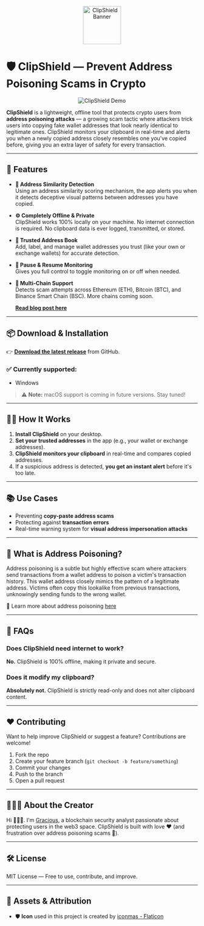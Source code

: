 <p align="center">
  <img src="https://github.com/user-attachments/assets/76f26cdc-b9b3-481c-b39d-8e03bfd1ba95" alt="ClipShield Banner" width="100"/>
</p>

# 🛡️ ClipShield — Prevent Address Poisoning Scams in Crypto

<p align="center">
  <img src="https://github.com/user-attachments/assets/414357bb-eb83-4fbb-8b33-e66539d5f4ac" alt="ClipShield Demo" />
</p>

**ClipShield** is a lightweight, offline tool that protects crypto users from **address poisoning attacks** — a growing scam tactic where attackers trick users into copying fake wallet addresses that look nearly identical to legitimate ones. ClipShield monitors your clipboard in real-time and alerts you when a newly copied address closely resembles one you've copied before, giving you an extra layer of safety for every transaction.

---

## 🚀 Features

- **🧠 Address Similarity Detection**  
  Using an address similarity scoring mechanism, the app alerts you when it detects deceptive visual patterns between addresses you have copied.

- **⚙️ Completely Offline & Private**  
  ClipShield works 100% locally on your machine. No internet connection is required. No clipboard data is ever logged, transmitted, or stored.

- **🧾 Trusted Address Book**  
  Add, label, and manage wallet addresses you trust (like your own or exchange wallets) for accurate detection.

- **🔁 Pause & Resume Monitoring**  
  Gives you full control to toggle monitoring on or off when needed.

- **🔗 Multi-Chain Support**  
  Detects scam attempts across Ethereum (ETH), Bitcoin (BTC), and Binance Smart Chain (BSC). More chains coming soon.

  **[Read blog post here](https://medium.com/@gracious09/protect-your-funds-from-address-poisoning-scams-with-clipshield-68d7a4669528)**

---

## 📦 Download & Installation

👉 **[Download the latest release](https://github.com/Greyshaws/ClipShield/releases/latest)** from GitHub.

### ✅ Currently supported:
- Windows

> ⚠️ **Note:** macOS support is coming in future versions. Stay tuned!

---

## 🧑‍💻 How It Works

1. **Install ClipShield** on your desktop.
2. **Set your trusted addresses** in the app (e.g., your wallet or exchange addresses).
3. **ClipShield monitors your clipboard** in real-time and compares copied addresses.
4. If a suspicious address is detected, **you get an instant alert** before it's too late.

---

## 📚 Use Cases

- Preventing **copy-paste address scams**
- Protecting against **transaction errors**
- Real-time warning system for **visual address impersonation attacks**

---

## 🧠 What is Address Poisoning?

Address poisoning is a subtle but highly effective scam where attackers send transactions from a wallet address to poison a victim's transaction history. This wallet address closely mimics the pattern of a legitimate address. Victims often copy this lookalike from previous transactions, unknowingly sending funds to the wrong wallet.

🔗 Learn more about address poisoning [here](https://medium.com/@gracious09/address-poisoning-in-defi-a-case-study-of-the-florence-finance-exploit-87c7047a8806)

---

## 🙋 FAQs

### Does ClipShield need internet to work?
**No.** ClipShield is 100% offline, making it private and secure.

### Does it modify my clipboard?
**Absolutely not.** ClipShield is strictly read-only and does not alter clipboard content.

---

## ❤️ Contributing

Want to help improve ClipShield or suggest a feature? Contributions are welcome!

1. Fork the repo
2. Create your feature branch (`git checkout -b feature/something`)
3. Commit your changes
4. Push to the branch
5. Open a pull request

---

## 👩🏽‍💻 About the Creator

Hi 🙋🏽‍♀️. I'm [Gracious](https://www.linkedin.com/in/gracious-igwe-105a63b8/), a blockchain security analyst passionate about protecting users in the web3 space. ClipShield is built with love ❤️ (and frustration over address poisoning scams 😤).


---

## 🛠 License

MIT License — Free to use, contribute, and improve.

---

## 📎 Assets & Attribution

- 🛡️ **Icon** used in this project is created by [iconmas - Flaticon](https://www.flaticon.com/free-icons/defence)
